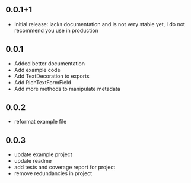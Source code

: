 ## 0.0.1+1

* Initial release: lacks documentation and is not very stable yet, I do not recommend you use in production 

## 0.0.1
* Added better documentation
* Add example code
* Add TextDecoration to exports
* Add RichTextFormField
* Add more methods to manipulate metadata


## 0.0.2
* reformat example file
 

## 0.0.3
* update example project
* update readme
* add tests and coverage report for project
* remove redundancies in project
